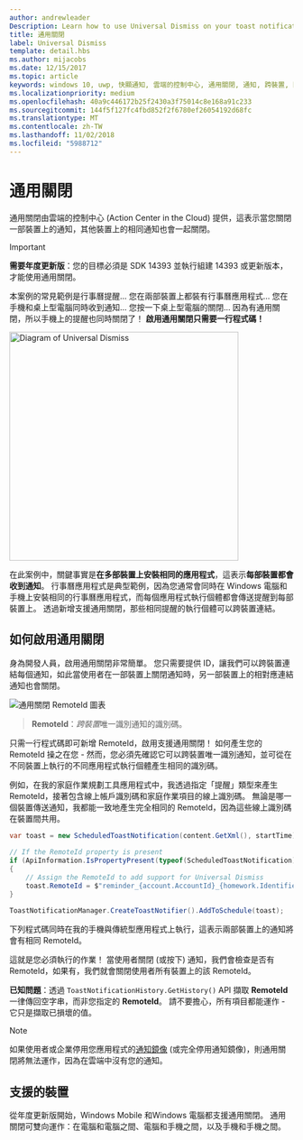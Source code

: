 ```yaml
---
author: andrewleader
Description: Learn how to use Universal Dismiss on your toast notifications.
title: 通用關閉
label: Universal Dismiss
template: detail.hbs
ms.author: mijacobs
ms.date: 12/15/2017
ms.topic: article
keywords: windows 10, uwp, 快顯通知, 雲端的控制中心, 通用關閉, 通知, 跨裝置, 關閉一個就關閉全部
ms.localizationpriority: medium
ms.openlocfilehash: 40a9c446172b25f2430a3f75014c8e168a91c233
ms.sourcegitcommit: 144f5f127fc4fbd852f2f6780ef26054192d68fc
ms.translationtype: MT
ms.contentlocale: zh-TW
ms.lasthandoff: 11/02/2018
ms.locfileid: "5988712"
---
```

# <a name="universal-dismiss"></a>通用關閉

通用關閉由雲端的控制中心 (Action Center in the Cloud) 提供，這表示當您關閉一部裝置上的通知，其他裝置上的相同通知也會一起關閉。

> [!IMPORTANT]
> **需要年度更新版**：您的目標必須是 SDK 14393 並執行組建 14393 或更新版本，才能使用通用關閉。

本案例的常見範例是行事曆提醒... 您在兩部裝置上都裝有行事曆應用程式... 您在手機和桌上型電腦同時收到通知... 您按一下桌上型電腦的關閉... 因為有通用關閉，所以手機上的提醒也同時關閉了！ **啟用通用關閉只需要一行程式碼！**

<img alt="Diagram of Universal Dismiss" src="images/universal-dismiss.gif" width="406"/>

在此案例中，關鍵事實是**在多部裝置上安裝相同的應用程式**，這表示**每部裝置都會收到通知**。 行事曆應用程式是典型範例，因為您通常會同時在 Windows 電腦和手機上安裝相同的行事曆應用程式，而每個應用程式執行個體都會傳送提醒到每部裝置上。 透過新增支援通用關閉，那些相同提醒的執行個體可以跨裝置連結。


## <a name="how-to-enable-universal-dismiss"></a>如何啟用通用關閉

身為開發人員，啟用通用關閉非常簡單。 您只需要提供 ID，讓我們可以跨裝置連結每個通知，如此當使用者在一部裝置上關閉通知時，另一部裝置上的相對應連結通知也會關閉。

![通用關閉 RemoteId 圖表](images/universal-dismiss-remoteid.jpg)

> **RemoteId**：*跨裝置*唯一識別通知的識別碼。

只需一行程式碼即可新增 RemoteId，啟用支援通用關閉！ 如何產生您的 RemoteId 操之在您 - 然而，您必須先確認它可以跨裝置唯一識別通知，並可從在不同裝置上執行的不同應用程式執行個體產生相同的識別碼。

例如，在我的家庭作業規劃工具應用程式中，我透過指定「提醒」類型來產生 RemoteId，接著包含線上帳戶識別碼和家庭作業項目的線上識別碼。 無論是哪一個裝置傳送通知，我都能一致地產生完全相同的 RemoteId，因為這些線上識別碼在裝置間共用。

```csharp
var toast = new ScheduledToastNotification(content.GetXml(), startTime);
 
// If the RemoteId property is present
if (ApiInformation.IsPropertyPresent(typeof(ScheduledToastNotification).FullName, nameof(ScheduledToastNotification.RemoteId)))
{
    // Assign the RemoteId to add support for Universal Dismiss
    toast.RemoteId = $"reminder_{account.AccountId}_{homework.Identifier}"
}
  
ToastNotificationManager.CreateToastNotifier().AddToSchedule(toast);
```

下列程式碼同時在我的手機與傳統型應用程式上執行，這表示兩部裝置上的通知將會有相同 RemoteId。

這就是您必須執行的作業！ 當使用者關閉 (或按下) 通知，我們會檢查是否有 RemoteId，如果有，我們就會關閉使用者所有裝置上的該 RemoteId。

**已知問題**：透過 `ToastNotificationHistory.GetHistory()` API 擷取 **RemoteId** 一律傳回空字串，而非您指定的 **RemoteId**。 請不要擔心，所有項目都能運作 - 它只是擷取已損壞的值。

> [!NOTE]
> 如果使用者或企業停用您應用程式的[通知鏡像](notification-mirroring.md) (或完全停用通知鏡像)，則通用關閉將無法運作，因為在雲端中沒有您的通知。


## <a name="supported-devices"></a>支援的裝置

從年度更新版開始，Windows Mobile 和Windows 電腦都支援通用關閉。 通用關閉可雙向運作：在電腦和電腦之間、電腦和手機之間，以及手機和手機之間。